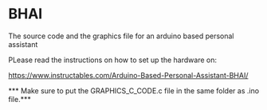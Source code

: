 # BHAI
The source code and the graphics file for an arduino based personal assistant



PLease read the instructions on how to set up the hardware on:

https://www.instructables.com/Arduino-Based-Personal-Assistant-BHAI/

*** Make sure to put the GRAPHICS_C_CODE.c file in the same folder as .ino file.***

